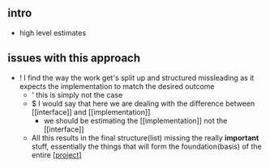 ## intro

- high level estimates

## issues with this approach

- ! I find the way the work get's split up and structured missleading as it expects the implementation to match the desired outcome
	- ' this is simply not the case
	- $ I would say that here we are dealing with the difference between [[interface]] and [[implementation]]
		- we should be estimating the [[implementation]] not the [[interface]]
	- All this results in the final structure(list) missing the really **important** stuff, essentially the things that will form the foundation(basis) of the entire [[project]](`endeavour`)